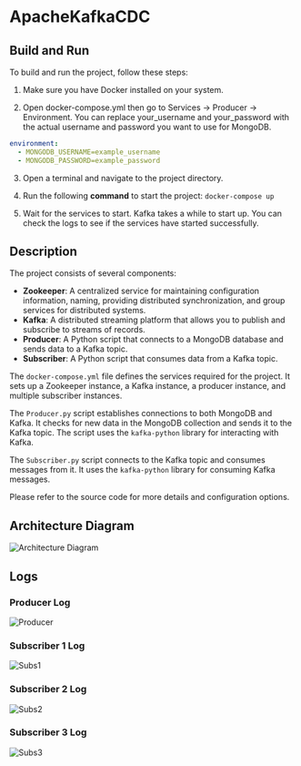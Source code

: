 # ApacheKafkaCDC


## Build and Run

To build and run the project, follow these steps:

1. Make sure you have Docker installed on your system.

2. Open docker-compose.yml then go to Services -> Producer -> Environment. You can replace your_username and your_password with the actual username and password you want to use for MongoDB. 
```yaml
environment:
  - MONGODB_USERNAME=example_username
  - MONGODB_PASSWORD=example_password
```

3. Open a terminal and navigate to the project directory.

4. Run the following **command** to start the project: `docker-compose up`


4. Wait for the services to start. Kafka takes a while to start up. You can check the logs to see if the services have started successfully.


## Description

The project consists of several components:

- **Zookeeper**: A centralized service for maintaining configuration information, naming, providing distributed synchronization, and group services for distributed systems.
- **Kafka**: A distributed streaming platform that allows you to publish and subscribe to streams of records.
- **Producer**: A Python script that connects to a MongoDB database and sends data to a Kafka topic.
- **Subscriber**: A Python script that consumes data from a Kafka topic.

The `docker-compose.yml` file defines the services required for the project. It sets up a Zookeeper instance, a Kafka instance, a producer instance, and multiple subscriber instances.

The `Producer.py` script establishes connections to both MongoDB and Kafka. It checks for new data in the MongoDB collection and sends it to the Kafka topic. The script uses the `kafka-python` library for interacting with Kafka.

The `Subscriber.py` script connects to the Kafka topic and consumes messages from it. It uses the `kafka-python` library for consuming Kafka messages.

Please refer to the source code for more details and configuration options.

## Architecture Diagram
![Architecture Diagram](https://raw.githubusercontent.com/Yusuf-Agac/ApacheKafkaCDC/master/Images/General.png)
## Logs

### Producer Log

![Producer](https://raw.githubusercontent.com/Yusuf-Agac/ApacheKafkaCDC/master/Images/Producer.png)
### Subscriber 1 Log

![Subs1](https://raw.githubusercontent.com/Yusuf-Agac/ApacheKafkaCDC/master/Images/Subs1.png)

### Subscriber 2 Log

![Subs2](https://raw.githubusercontent.com/Yusuf-Agac/ApacheKafkaCDC/master/Images/Subs2.png)

### Subscriber 3 Log

![Subs3](https://raw.githubusercontent.com/Yusuf-Agac/ApacheKafkaCDC/master/Images/Subs3.png)
